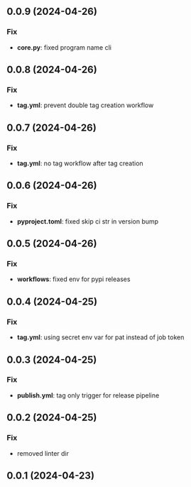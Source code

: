 ## 0.0.9 (2024-04-26)

### Fix

- **core.py**: fixed program name cli

## 0.0.8 (2024-04-26)

### Fix

- **tag.yml**: prevent double tag creation workflow

## 0.0.7 (2024-04-26)

### Fix

- **tag.yml**: no tag workflow after tag creation

## 0.0.6 (2024-04-26)

### Fix

- **pyproject.toml**: fixed skip ci str in version bump

## 0.0.5 (2024-04-26)

### Fix

- **workflows**: fixed env for pypi releases

## 0.0.4 (2024-04-25)

### Fix

- **tag.yml**: using secret env var for pat instead of job token

## 0.0.3 (2024-04-25)

### Fix

- **publish.yml**: tag only trigger for release pipeline

## 0.0.2 (2024-04-25)

### Fix

- removed linter dir

## 0.0.1 (2024-04-23)
